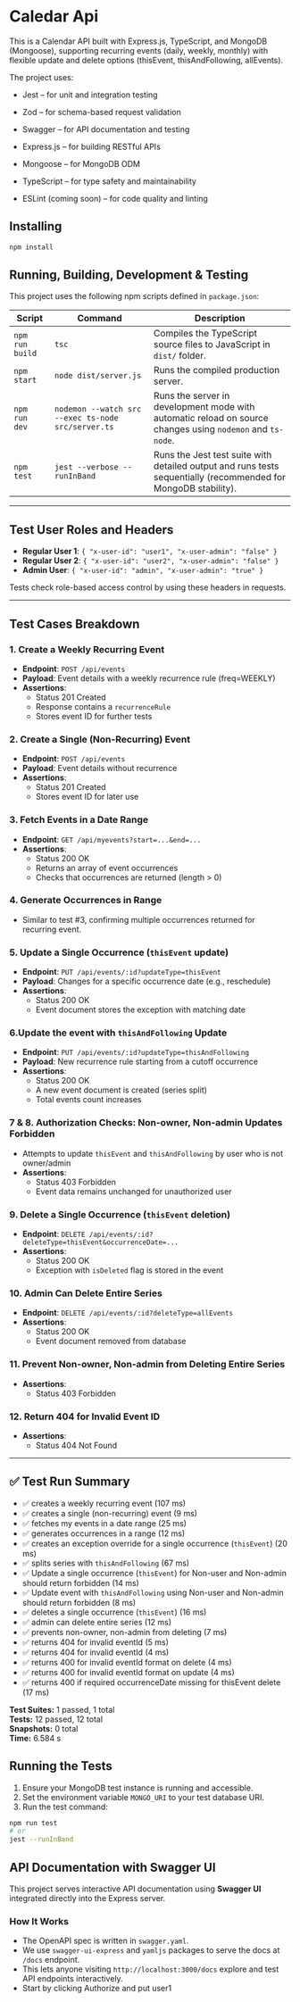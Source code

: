 
# Caledar Api 

This is a Calendar API built with Express.js, TypeScript, and MongoDB (Mongoose), supporting recurring events (daily, weekly, monthly) with flexible update and delete options (thisEvent, thisAndFollowing, allEvents).

The project uses:

- Jest – for unit and integration testing

- Zod – for schema-based request validation

- Swagger – for API documentation and testing

- Express.js – for building RESTful APIs

- Mongoose – for MongoDB ODM

- TypeScript – for type safety and maintainability

- ESLint (coming soon) – for code quality and linting

## Installing 
```bash
npm install
```

## Running, Building, Development & Testing

This project uses the following npm scripts defined in `package.json`:

| Script      | Command                          | Description                                         |
|-------------|---------------------------------|-----------------------------------------------------|
| `npm run build` | `tsc`                          | Compiles the TypeScript source files to JavaScript in `dist/` folder. |
| `npm start` | `node dist/server.js`            | Runs the compiled production server.                |
| `npm run dev` | `nodemon --watch src --exec ts-node src/server.ts` | Runs the server in development mode with automatic reload on source changes using `nodemon` and `ts-node`. |
| `npm test`  | `jest --verbose --runInBand`    | Runs the Jest test suite with detailed output and runs tests sequentially (recommended for MongoDB stability). |

---




## Test User Roles and Headers

- **Regular User 1**: `{ "x-user-id": "user1", "x-user-admin": "false" }`
- **Regular User 2**: `{ "x-user-id": "user2", "x-user-admin": "false" }`
- **Admin User**: `{ "x-user-id": "admin", "x-user-admin": "true" }`

Tests check role-based access control by using these headers in requests.

---

## Test Cases Breakdown

### 1. Create a Weekly Recurring Event

- **Endpoint**: `POST /api/events`
- **Payload**: Event details with a weekly recurrence rule (freq=WEEKLY)
- **Assertions**:
  - Status 201 Created
  - Response contains a `recurrenceRule`
  - Stores event ID for further tests

### 2. Create a Single (Non-Recurring) Event

- **Endpoint**: `POST /api/events`
- **Payload**: Event details without recurrence
- **Assertions**:
  - Status 201 Created
  - Stores event ID for later use

### 3. Fetch Events in a Date Range

- **Endpoint**: `GET /api/myevents?start=...&end=...`
- **Assertions**:
  - Status 200 OK
  - Returns an array of event occurrences
  - Checks that occurrences are returned (length > 0)

### 4. Generate Occurrences in Range

- Similar to test #3, confirming multiple occurrences returned for recurring event.

### 5. Update a Single Occurrence (`thisEvent` update)

- **Endpoint**: `PUT /api/events/:id?updateType=thisEvent`
- **Payload**: Changes for a specific occurrence date (e.g., reschedule)
- **Assertions**:
  - Status 200 OK
  - Event document stores the exception with matching date

### 6.Update the event with `thisAndFollowing` Update

- **Endpoint**: `PUT /api/events/:id?updateType=thisAndFollowing`
- **Payload**: New recurrence rule starting from a cutoff occurrence
- **Assertions**:
  - Status 200 OK
  - A new event document is created (series split)
  - Total events count increases

### 7 & 8. Authorization Checks: Non-owner, Non-admin Updates Forbidden

- Attempts to update `thisEvent` and `thisAndFollowing` by user who is not owner/admin
- **Assertions**:
  - Status 403 Forbidden
  - Event data remains unchanged for unauthorized user

### 9. Delete a Single Occurrence (`thisEvent` deletion)

- **Endpoint**: `DELETE /api/events/:id?deleteType=thisEvent&occurrenceDate=...`
- **Assertions**:
  - Status 200 OK
  - Exception with `isDeleted` flag is stored in the event

### 10. Admin Can Delete Entire Series

- **Endpoint**: `DELETE /api/events/:id?deleteType=allEvents`
- **Assertions**:
  - Status 200 OK
  - Event document removed from database

### 11. Prevent Non-owner, Non-admin from Deleting Entire Series

- **Assertions**:
  - Status 403 Forbidden

### 12. Return 404 for Invalid Event ID

- **Assertions**:
  - Status 404 Not Found

---



## ✅ Test Run Summary

- ✅ creates a weekly recurring event (107 ms)  
- ✅ creates a single (non-recurring) event (9 ms)  
- ✅ fetches my events in a date range (25 ms)  
- ✅ generates occurrences in a range (12 ms)  
- ✅ creates an exception override for a single occurrence (`thisEvent`) (20 ms)  
- ✅ splits series with `thisAndFollowing` (67 ms)  
- ✅ Update a single occurrence (`thisEvent`) for Non-user and Non-admin should return forbidden (14 ms)  
- ✅ Update event with `thisAndFollowing` using Non-user and Non-admin should return forbidden (8 ms)  
- ✅ deletes a single occurrence (`thisEvent`) (16 ms)  
- ✅ admin can delete entire series (12 ms)  
- ✅ prevents non-owner, non-admin from deleting (7 ms)  
- ✅ returns 404 for invalid eventId (5 ms)  
- ✅ returns 404 for invalid eventId (4 ms)
- ✅ returns 400 for invalid eventId format on delete (4 ms)
- ✅ returns 400 for invalid eventId format on update (4 ms)
- ✅ returns 400 if required occurrenceDate missing for thisEvent delete (17 ms)

**Test Suites:** 1 passed, 1 total  
**Tests:** 12 passed, 12 total  
**Snapshots:** 0 total  
**Time:** 6.584 s  

## Running the Tests

1. Ensure your MongoDB test instance is running and accessible.
2. Set the environment variable `MONGO_URI` to your test database URI.
3. Run the test command:

```bash
npm run test
# or
jest --runInBand
```

## API Documentation with Swagger UI

This project serves interactive API documentation using **Swagger UI** integrated directly into the Express server.

### How It Works

- The OpenAPI spec is written in `swagger.yaml`.
- We use `swagger-ui-express` and `yamljs` packages to serve the docs at `/docs` endpoint.
- This lets anyone visiting `http://localhost:3000/docs` explore and test API endpoints interactively.
- Start by clicking Authorize and put user1 